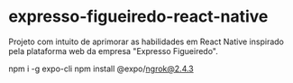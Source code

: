 # expresso-figueiredo-react-native
Projeto com intuito de aprimorar as habilidades em React Native inspirado pela plataforma web da empresa "Expresso Figueiredo".

npm i -g expo-cli
npm install @expo/ngrok@2.4.3
